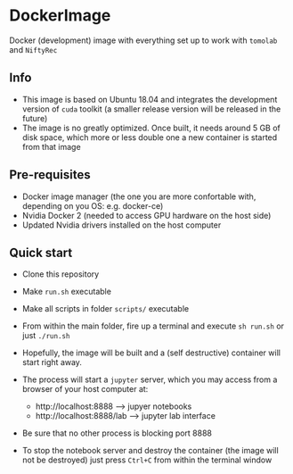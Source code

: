 # DockerImage

Docker (development) image with everything set up to work with `tomolab` and `NiftyRec`

## Info
- This image is based on Ubuntu 18.04 and integrates the development version of `cuda` toolkit (a smaller release version will be released in the future)
- The image is no greatly optimized. Once built, it needs around 5 GB of disk space, which more or less double one a new container is started from that image

## Pre-requisites
- Docker image manager (the one you are more confortable with, depending on you OS: e.g. docker-ce)
- Nvidia Docker 2 (needed to access GPU hardware on the host side)
- Updated Nvidia drivers installed on the host computer

## Quick start
- Clone this repository
- Make `run.sh` executable
- Make all scripts in folder `scripts/` executable
- From within the main folder, fire up a terminal and execute `sh run.sh` or just `./run.sh`
- Hopefully, the image will be built and a (self destructive) container will start right away.
- The process will start a `jupyter` server, which you may access from a browser of your host computer at:

  - http://localhost:8888 --> jupyer notebooks
  - http://localhost:8888/lab --> jupyter lab interface


- Be sure that no other process is blocking port 8888
- To stop the notebook server and destroy the container (the image will not be destroyed) just press `Ctrl+C` from within the terminal window
